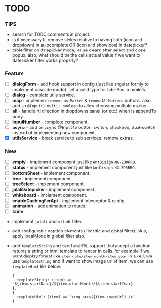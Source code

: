 # TODO

### TIPS
- search for TODO comments in project.
- is it necessary to remove styles relative to having both (icon and dropdown) in autocomplete OR (icon and showIcon) in datepicker?
- table filter on datepicker mode, value clears after select and close popup. also, what should be the cells actual value if we want to datepicker filter works properly? 

### Feature

- [ ] **dialogForm** - add hook support in config (just like angular formly to implement cascade mode). set a valid type
  for labelPos in models.
- [ ] **dialog** - complete utils service.
- [ ] **map** - implement `removeLastMarker` & `removeAllMarkers` buttons. also add an `@Input() multi: boolean` to
  allow choosing multiple marker.
- [ ] **all** - handle rtl direction in dropdowns panel (or etc.) when is appendTo body.
- [ ] **inputNumber** - complete component.
- [ ] **async** - add an async @Input to button, switch, checkbox, dual-switch instead of implementing new component.
- [x] **utilsService** - break service to sub services. remove extras.

### New

- [ ] **empty** - implement component just like `AntDisign-NG-ZORRRO`.
- [ ] **status** - implement component just like `AntDisign-NG-ZORRRO`.
- [ ] **bottomSheet** - implement component.
- [ ] **tree** - implement component.
- [ ] **treeSelect** - implement component.
- [ ] **jalaliDatepicker** - implement component.
- [ ] **whiteboard** - implement component.
- [ ] **enableCachingPerApi** - implement interceptor & config.
- [ ] **animation** - add animation to routes.
- [ ] **table** 
- implement `jalali` and `miladi` filter. 
- add configurable caption elements (like title and global filter). plus, apply localMode in global filter also.
- add `templateString` and `templateHTML` support that accept a function returns a string or html template to render in cells.
  for example if we want display format like `item.date/item.month/item.year` in a cell, we use
  `templateString` and if want to show image url of item, we can use `templateHtml` like below:

  ```
  {
    templateString: (item) => `${item.startDate}/${item.startMonth}/${item.startYear}`
  },
  { 
    templateHtml: (item) => `<img src=${item.imageUrl} />`
  }
  ```
  
